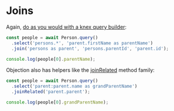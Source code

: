 # Joins

Again, [do as you would with a knex query builder](https://knexjs.org/guide/query-builder.html#join):

```js
const people = await Person.query()
  .select('persons.*', 'parent.firstName as parentName')
  .join('persons as parent', 'persons.parentId', 'parent.id');

console.log(people[0].parentName);
```

Objection also has helpers like the [joinRelated](/api/query-builder/join-methods.html#joinrelated) method family:

```js
const people = await Person.query()
  .select('parent:parent.name as grandParentName')
  .joinRelated('parent.parent');

console.log(people[0].grandParentName);
```
